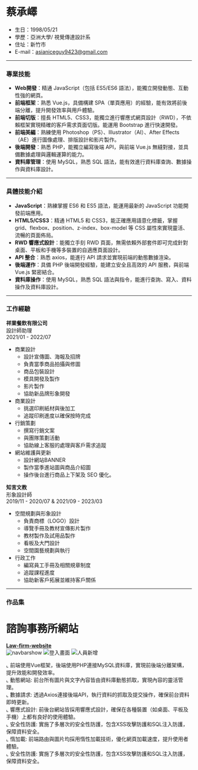 # 蔡承嶧
- 生日：1998/05/21
- 學歷：亞洲大學/ 視覺傳達設計系
- 住址：新竹市
- E-mail：asianiceguy9423@gmail.com 
<hr>

### 專業技能
- **Web開發**：精通 JavaScript（包括 ES5/ES6 語法），能獨立開發動態、互動性強的網頁。
- **前端框架**：熟悉 Vue.js，具備構建 SPA（單頁應用）的經驗，能有效將前後端分離，提升開發效率與用戶體驗。
- **前端切版**：擅長 HTML5、CSS3，能獨立進行響應式網頁設計（RWD），不依賴框架實現精確的客戶需求頁面切版。能運用 Bootstrap 進行快速開發。
- **前端美編**：熟練使用 Photoshop（PS）、Illustrator（AI）、After Effects（AE）進行圖像處理、排版設計和影片製作。
- **後端開發**：熟悉 PHP，能獨立編寫後端 API，與前端 Vue.js 無縫對接，並具備數據處理與邏輯運算的能力。
- **資料庫管理**：使用 MySQL，熟悉 SQL 語法，能有效進行資料庫查詢、數據操作與資料庫設計。
<hr>

### 具體技能介紹
- **JavaScript**：熟練掌握 ES6 和 ES5 語法，能運用最新的 JavaScript 功能開發前端應用。
- **HTML5/CSS3**：精通 HTML5 和 CSS3，能正確應用語意化標籤，掌握 grid、flexbox、position、z-index、box-model 等 CSS 屬性來實現靈活、流暢的頁面佈局。
- **RWD 響應式設計**：能獨立手刻 RWD 頁面，無需依賴外部套件即可完成針對桌面、平板和手機等多裝置的自適應頁面設計。
- **API 整合**：熟悉 axios，能進行 API 請求並實現前端的動態數據渲染。
- **後端運作**：具備 PHP 後端開發經驗，能建立安全且高效的 API 服務，與前端 Vue.js 緊密結合。
- **資料庫操作**：使用 MySQL，熟悉 SQL 語法與指令，能進行查詢、寫入、資料操作及資料庫設計。
<hr>

### 工作經驗 
**祥業餐飲有限公司**
<BR>
設計師助理
<BR>
2021/01 - 2022/07
<BR>
   * 商業設計
      * 設計宣傳圖、海報及招牌
      * 負責當季商品拍攝與修圖
      * 商品包裝設計
      * 模具開發及製作
      * 影片製作
      * 協助新品牌形象開發
   * 商業設計
      * 挑選印刷紙材與後加工
      * 追蹤印刷進度以確保按時完成
   * 行銷策劃
      * 撰寫行銷文案
      * 與團隊策劃活動
      * 協助線上客服的處理與客戶需求追蹤
   * 網站維護與更新
      * 設計網站BANNER
      * 製作當季進站圖與商品介紹圖
      * 操作後台進行商品上下架及 SEO 優化。

**知言文教**
<BR>
形象設計師
<BR>
2019/11 - 2020/07 & 2021/09 - 2023/03
<BR>
   * 空間規劃與形象設計
      * 負責商標（LOGO）設計
      * 導覽手冊及教材宣傳影片製作
      * 教材製作及試用品製作
      * 看板及大門設計
      * 空間園藝規劃與執行
   * 行政工作
      * 編寫員工手冊及相關規章制度
      * 追蹤課程進度
      * 協助新客戶拓展並維持客戶關係
<hr>

### 作品集
 # 諮詢事務所網站
  <a href="https://github.com/asianiceguy9423/Law-firm-website/tree/main" target="blank"><B>Law-firm-website</B></a> <BR>
  ![navbarshow](https://github.com/user-attachments/assets/54c60d11-9079-4927-a584-bd028b7d36bf)
![登入畫面](https://github.com/user-attachments/assets/40d1c3ee-6886-4c07-b36e-97e134da0196)
![人員新增](https://github.com/user-attachments/assets/5fa709a4-8b99-4bec-b233-8f7e3d29e46a)

   ⌞ 前端使用Vue框架，後端使用PHP連接MySQL資料庫，實現前後端分離架構，提升效能和開發效率。<BR>
   ⌞ 動態網站: 前台所有圖片與文字內容皆由資料庫動態抓取，實現內容的靈活管理。<BR>
   ⌞ 數據請求: 透過Axios連接後端API，執行資料的抓取及提交操作，確保前台資料即時更新。<BR>
   ⌞ 響應式設計: 前後台網站皆採用響應式設計，確保在各種裝置（如桌面、平板及手機）上都有良好的使用體驗。<BR>
   ⌞ 安全性防護: 實施了多層次的安全性防護，包含XSS攻擊防護和SQL注入防護，保障資料安全。<BR>
   ⌞ 惰加載: 前端路由與圖片均採用惰性加載技術，優化網頁加載速度，提升使用者體驗。<BR>
   ⌞ 安全性防護: 實施了多層次的安全性防護，包含XSS攻擊防護和SQL注入防護，保障資料安全。<BR>
